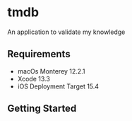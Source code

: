 # tmdb
An application to validate my knowledge

## Requirements
- macOs Monterey 12.2.1
- Xcode 13.3
- iOS Deployment Target 15.4

## Getting Started

